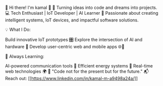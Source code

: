 🌟 Hi there! I'm kamal  🌟
🔗 Turning ideas into code and dreams into projects.
💻 Tech Enthusiast | IoT Developer | AI Learner
🚀 Passionate about creating intelligent systems, IoT devices, and impactful software solutions.

💡 What I Do:

Build innovative IoT prototypes 🎛️
Explore the intersection of AI and hardware 🤖
Develop user-centric web and mobile apps 🌐📱

🌱 Always Learning:

AI-powered communication tools 🧠
Efficient energy systems 🌱
Real-time web technologies 🌍
🌟 "Code not for the present but for the future."
📬 Reach out: [[https://www.linkedin.com/in/kamal-m-a9498a24a/]]

